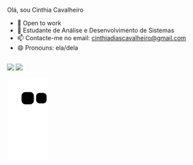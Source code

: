 Olá, sou Cinthia Cavalheiro

- 🔭 Open to work
- 🌱 Estudante de Análise e Desenvolvimento de Sistemas 
- 📫 Contacte-me no email: cinthiadiascavalheiro@gmail.com
- 😄 Pronouns: ela/dela


  
 ##

    
  <div> 
  
  <a href = "mailto:cinthiadiascavalheiro@gmail.com"><img src="https://img.shields.io/badge/-Gmail-%23333?style=for-the-badge&logo=gmail&logoColor=white" target="_blank"></a>
  <a href="https://www.linkedin.com/in/cinthia-cavalheiro-silverio/" target="_blank"><img src="https://img.shields.io/badge/-LinkedIn-%230077B5?style=for-the-badge&logo=linkedin&logoColor=white" target="_blank"></a> 
 
  ![Snake animation](https://github.com/Mateus-Batista12/Mateus-Batista12/blob/output/github-contribution-grid-snake.svg)
 
</div>
